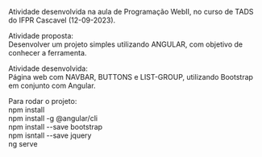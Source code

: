 Atividade desenvolvida na aula de Programação WebII, no curso de TADS do IFPR Cascavel (12-09-2023).  

Atividade proposta:  
Desenvolver um projeto simples utilizando ANGULAR, com objetivo de conhecer a ferramenta.  


Atividade desenvolvida:  
Página web com NAVBAR, BUTTONS e LIST-GROUP, utilizando Bootstrap em conjunto com Angular.  

Para rodar o projeto:  
npm install  
npm install -g @angular/cli  
npm install --save bootstrap  
npm isntall --save jquery  
ng serve  
